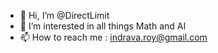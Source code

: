 - 👋 Hi, I’m @DirectLimit
- 👀 I’m interested in all things Math and AI
- 📫 How to reach me : indrava.roy@gmail.com

<!---
DirectLimit/DirectLimit is a ✨ special ✨ repository because its `README.md` (this file) appears on your GitHub profile.
You can click the Preview link to take a look at your changes.
--->

